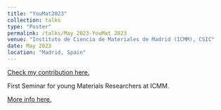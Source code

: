 ```yaml
---
title: "YouMat2023"
collection: talks
type: "Poster"
permalink: /talks/May 2023-YouMat 2023
venue: "Instituto de Ciencia de Materiales de Madrid (ICMM), CSIC"
date: May 2023
location: "Madrid, Spain"
---
```


[Check my contribution here.](https://carlosp24.github.io/files/Poster2023_04.pdf)

First Seminar for young Materials Researchers at ICMM.

[More info here.](https://www.icmm.csic.es/es/icmm/i-seminario-de-jovenes-investigadores-en-materiales-youmat23)
